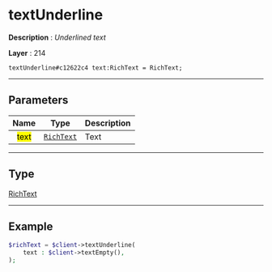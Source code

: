 # textUnderline

**Description** : *Underlined text*

**Layer** : 214

```tl
textUnderline#c12622c4 text:RichText = RichText;
```

---

## Parameters

| Name | Type | Description |
| :---: | :---: | :--- |
| <mark>text</mark> | [`RichText`](type/RichText) | Text |

---

## Type

[RichText](type/RichText)

---

## Example

```php
$richText = $client->textUnderline(
	text : $client->textEmpty(),
);
```
